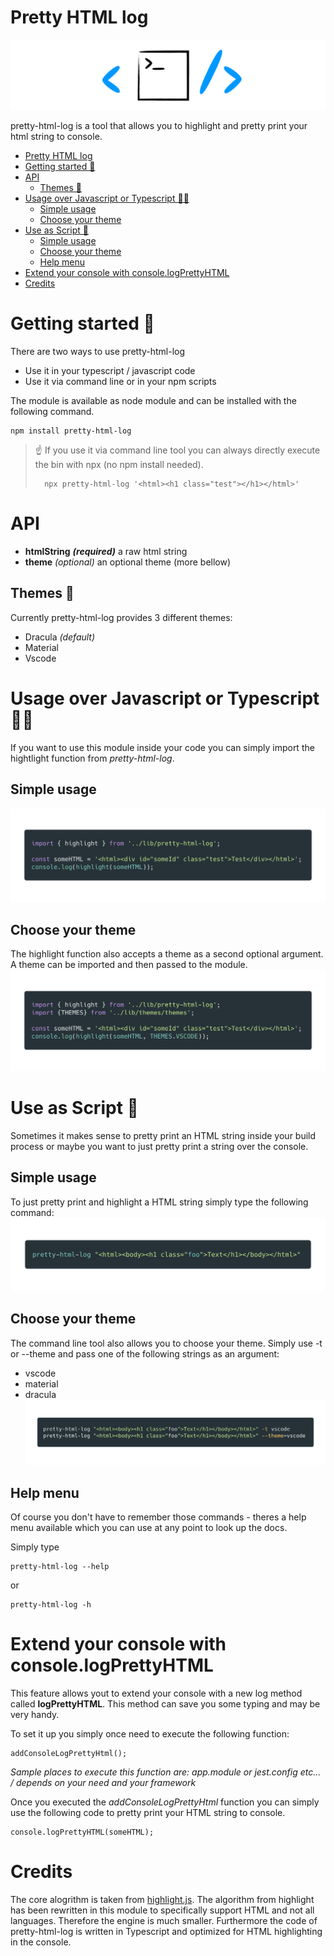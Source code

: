 <!-- START doctoc generated TOC please keep comment here to allow auto update -->
<!-- DON'T EDIT THIS SECTION, INSTEAD RE-RUN doctoc TO UPDATE -->

# Pretty HTML log

![Logo](https://raw.githubusercontent.com/kreuzerk/pretty-html-log/master/src/assets/phl-logo-white.png)

pretty-html-log is a tool that allows you to highlight and pretty print your html string to console.

- [Pretty HTML log](#pretty-html-log)
- [Getting started 🚀](#getting-started-)
- [API](#api)
  - [Themes 🎨](#themes-)
- [Usage over Javascript or Typescript 👨‍💻](#usage-over-javascript-or-typescript-%E2%80%8D)
  - [Simple usage](#simple-usage)
  - [Choose your theme](#choose-your-theme)
- [Use as Script 📜](#use-as-script-)
  - [Simple usage](#simple-usage-1)
  - [Choose your theme](#choose-your-theme-1)
  - [Help menu](#help-menu)
- [Extend your console with console.logPrettyHTML](#extend-your-console-with-console.logPrettyHTML)
- [Credits](#credits)

# Getting started 🚀

There are two ways to use pretty-html-log

- Use it in your typescript / javascript code
- Use it via command line or in your npm scripts

The module is available as node module and can
be installed with the following command.

```
npm install pretty-html-log
```

> ☝️ If you use it via command line tool you can always directly execute
> the bin with npx (no npm install needed).
>
>       npx pretty-html-log '<html><h1 class="test"></h1></html>'

# API

- **htmlString** **_(required)_** a raw html string
- **theme** _(optional)_ an optional theme (more bellow)

## Themes 🎨

Currently pretty-html-log provides 3 different themes:

- Dracula _(default)_
- Material
- Vscode

# Usage over Javascript or Typescript 👨‍💻

If you want to use this module inside your code you can simply import the hightlight function from
_pretty-html-log_.

## Simple usage

![](https://raw.githubusercontent.com/kreuzerk/pretty-html-log/master/src/assets/phl-simple-usage.png)

## Choose your theme

The highlight function also accepts a theme as a second optional argument.
A theme can be imported and then passed to the module.
![](https://raw.githubusercontent.com/kreuzerk/pretty-html-log/master/src/assets/phl-theme-usage.png)

# Use as Script 📜

Sometimes it makes sense to pretty print an HTML string inside your build process
or maybe you want to just pretty print a string over the console.

## Simple usage

To just pretty print and highlight a HTML string simply type the following command:
![](https://raw.githubusercontent.com/kreuzerk/pretty-html-log/master/src/assets/phl-simple-script-usage.png)

## Choose your theme

The command line tool also allows you to choose your theme. Simply use -t or --theme and pass
one of the following strings as an argument:

- vscode
- material
- dracula
  ![](https://raw.githubusercontent.com/kreuzerk/pretty-html-log/master/src/assets/phl-theme-usage-script.png)

## Help menu

Of course you don't have to remember those commands - theres a help menu available which you
can use at any point to look up the docs.

Simply type

```
pretty-html-log --help
```

or

```
pretty-html-log -h
```

# Extend your console with console.logPrettyHTML

This feature allows yout to extend your console with a new log method called **logPrettyHTML**.
This method can save you some typing and may be very handy.

To set it up you simply once need to execute the following function:

```
addConsoleLogPrettyHtml();
```

_Sample places to execute this function are: app.module or jest.config etc... / depends on your need and your framework_

Once you executed the _addConsoleLogPrettyHtml_ function you can simply use the following code to pretty print your HTML string to console.

```
console.logPrettyHTML(someHTML);
```

# Credits

The core alogrithm is taken from [highlight.js](https://github.com/highlightjs/highlight.js).
The algorithm from highlight has been rewritten in this module to specifically support HTML and not all languages.
Therefore the engine is much smaller. Furthermore the code of pretty-html-log is written in Typescript and optimized for HTML highlighting in the console.
